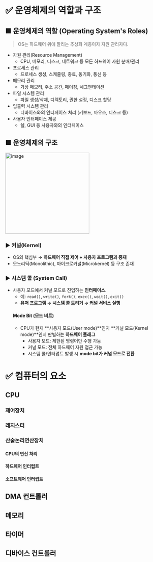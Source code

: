 # ✅ 운영체제의 역할과 구조
## ■ 운영체제의 역할 (Operating System's Roles)
> OS는 하드웨어 위에 깔리는 추상화 계층이자 자원 관리자다.
- 자원 관리(Resource Management)
  - CPU, 메모리, 디스크, 네트워크 등 모든 하드웨어 자원 분배/관리
- 프로세스 관리
  - 프로세스 생성, 스케줄링, 종료, 동기화, 통신 등
- 메모리 관리
  - 가상 메모리, 주소 공간, 페이징, 세그멘테이션
- 파일 시스템 관리
  - 파일 생성/삭제, 디렉토리, 권한 설정, 디스크 할당
- 입출력 시스템 관리
  - 디바이스와의 인터페이스 처리 (키보드, 마우스, 디스크 등)
- 사용자 인터페이스 제공
  - 쉘, GUI 등 사용자와의 인터페이스
## ■ 운영체제의 구조
<img width="264" height="254" alt="image" src="https://github.com/user-attachments/assets/376198da-a749-46a4-b3af-18839073345c" />

### ▶ 커널(Kernel)
- OS의 핵심부 → **하드웨어 직접 제어 + 사용자 프로그램과 중재**
- 모노리딕(Monolithic), 마이크로커널(Microkernel) 등 구조 존재
### ▶ 시스템 콜 (System Call)
- 사용자 모드에서 커널 모드로 진입하는 **인터페이스.**
  - 예: `read()`, `write()`, `fork()`, `exec()`, `wait()`, `exit()`
  - **유저 프로그램 → 시스템 콜 트리거 → 커널 서비스 실행**
  #### Mode Bit (모드 비트)
  - CPU가 현재 **사용자 모드(User mode)**인지 **커널 모드(Kernel mode)**인지 판별하는 **하드웨어 플래그**
    - 사용자 모드: 제한된 명령어만 수행 가능
    - 커널 모드: 전체 하드웨어 자원 접근 가능
    - 시스템 콜/인터럽트 발생 시 **mode bit가 커널 모드로 전환**
# ✅ 컴퓨터의 요소
## CPU
### 제어장치
### 레지스터
### 산술논리연산장치
#### CPU의 연산 처리
#### 하드웨어 인터럽트
#### 소프트웨어 인터럽트
## DMA 컨트롤러
## 메모리
## 타이머
## 디바이스 컨트롤러

